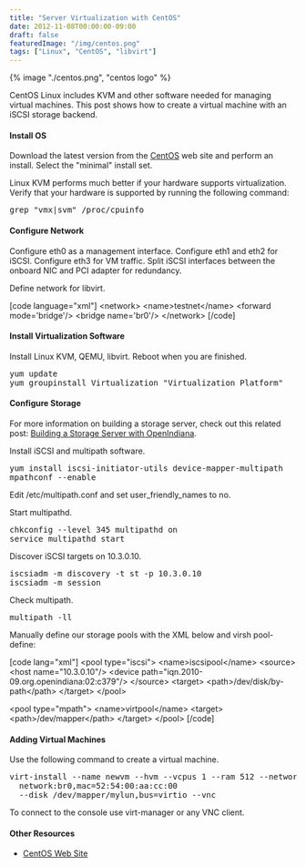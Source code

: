 ```yaml
---
title: "Server Virtualization with CentOS"
date: 2012-11-08T00:00:00-09:00
draft: false
featuredImage: "/img/centos.png"
tags: ["Linux", "CentOS", "libvirt"]
---
```


{% image "./centos.png", "centos logo" %}

CentOS Linux includes KVM and other software needed for managing virtual machines. This post shows how to create a virtual machine with an iSCSI storage backend. 

<h4>Install OS</h4>

<p>Download the latest version from the <a href="http://www.centos.org/">CentOS</a> web site and perform an install. Select the "minimal" install set.</p>

<p>Linux KVM performs much better if your hardware supports virtualization. Verify that your hardware is supported by running the following command:</p>

<pre>
grep "vmx|svm" /proc/cpuinfo
</pre>

<h4>Configure Network</h4>

<p>Configure eth0 as a management interface. Configure eth1 and eth2 for iSCSI. Configure eth3 for VM traffic. Split iSCSI interfaces between the onboard NIC and PCI adapter for redundancy.</p>

<p>Define network for libvirt.</p>

[code language="xml"]
&lt;network&gt;
  &lt;name&gt;testnet&lt;/name&gt;
  &lt;forward mode='bridge'/&gt;
  &lt;bridge name='br0'/&gt;
&lt;/network&gt;
[/code]

<h4>Install Virtualization Software</h4>

<p>Install Linux KVM, QEMU, libvirt. Reboot when you are finished.</p>

<pre>
yum update
yum groupinstall Virtualization "Virtualization Platform"
</pre>

<h4>Configure Storage</h4>

</p>For more information on building a storage server, check out this related post: <a href="/blog/openindiana-server/">Building a Storage Server with OpenIndiana</a>.</p>

<p>Install iSCSI and multipath software.</p>

<pre>
yum install iscsi-initiator-utils device-mapper-multipath
mpathconf --enable
</pre>

<p>Edit /etc/multipath.conf and set user_friendly_names to no.</p>

<p>Start multipathd.</p>

<pre>
chkconfig --level 345 multipathd on
service multipathd start
</pre>

<p>Discover iSCSI targets on 10.3.0.10.</p>

<pre>
iscsiadm -m discovery -t st -p 10.3.0.10
iscsiadm -m session
</pre>

<p>Check multipath.</p>

<pre>
multipath -ll
</pre>

<p>Manually define our storage pools with the XML below and virsh pool-define:</p>

[code lang="xml"]
&lt;pool type=&quot;iscsi&quot;&gt;
  &lt;name&gt;iscsipool&lt;/name&gt;
    &lt;source&gt;
      &lt;host name=&quot;10.3.0.10&quot;/&gt;
      &lt;device path=&quot;iqn.2010-09.org.openindiana:02:c379&quot;/&gt;
    &lt;/source&gt;
  &lt;target&gt;
    &lt;path&gt;/dev/disk/by-path&lt;/path&gt;
  &lt;/target&gt;
&lt;/pool&gt;

&lt;pool type=&quot;mpath&quot;&gt;
  &lt;name&gt;virtpool&lt;/name&gt;
  &lt;target&gt;
    &lt;path&gt;/dev/mapper&lt;/path&gt;
  &lt;/target&gt;
&lt;/pool&gt;
[/code]

<h4>Adding Virtual Machines</h4>

<p>Use the following command to create a virtual machine.</p>

<pre>
virt-install --name newvm --hvm --vcpus 1 --ram 512 --network \
  network:br0,mac=52:54:00:aa:cc:00
  --disk /dev/mapper/mylun,bus=virtio --vnc
</pre>

<p>To connect to the console use virt-manager or any VNC client.</p>

<h4>Other Resources</h4>

<ul>
<li><a href="http://www.centos.org/">CentOS Web Site</a>
</ul>
